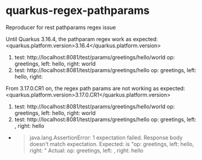 # quarkus-regex-pathparams
Reproducer for rest pathparams regex issue

Until Quarkus 3.16.4, the pathparam regex work as expected:
    <quarkus.platform.version>3.16.4</quarkus.platform.version>

1. test: http://localhost:8081/test/params/greetings/hello/world
   op: greetings, left: hello, right: world
2. test: http://localhost:8081/test/params/greetings/hello
   op: greetings, left: hello, right:

From 3.17.0.CR1 on, the regex path params are not working as expected:
    <quarkus.platform.version>3.17.0.CR1</quarkus.platform.version>

1. test: http://localhost:8081/test/params/greetings/hello/world 
   op: greetings, left: hello, right: world
2. test: http://localhost:8081/test/params/greetings/hello
   op: greetings, left: , right: hello
- > java.lang.AssertionError: 1 expectation failed.
   Response body doesn't match expectation.
   Expected: is "op: greetings, left: hello, right: "
   Actual: op: greetings, left: , right: hello
